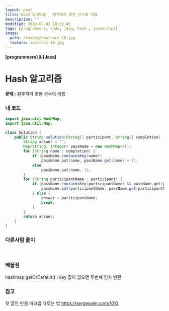 ```yaml
---
layout: post
title: Hash 알고리즘 _ 완주하지 못한 선수의 이름
description: ""
modified: 2019-09-03 18:20:45
tags: [programmers, code, java, hash , javascript]
image:
  path: /images/abstract-10.jpg
  feature: abstract-10.jpg
---
```


**[programmers] & [Java]**

# Hash 알고리즘
**문제 :** 완주하지 못한 선수의 이름


### 내 코드
```java
import java.util.HashMap;
import java.util.Map;

class Solution {
	public String solution(String[] participant, String[] completion) {
		String answer = "";
		Map<String, Integer> passName = new HashMap<>();
		for (String name : completion) {
			if (passName.containsKey(name))
				passName.put(name, passName.get(name) + 1);
			else
				passName.put(name, 1);
		}
		for (String participantName : participant) {
			if (passName.containsKey(participantName) && passName.get(participantName) > 0) {
				passName.put(participantName, passName.get(participantName) - 1);
			} else {
				answer = participantName;
				break;
			}
		}
		return answer;
	}
}
```

### 다른사람 풀이

<br>

### 배울점
hashmap getOrDefault() : key 값이 없으면 두번째 인자 반환
<br>


### 참고
첫 글인 만큼 마크업 다루는 법  https://sergeswin.com/1013





